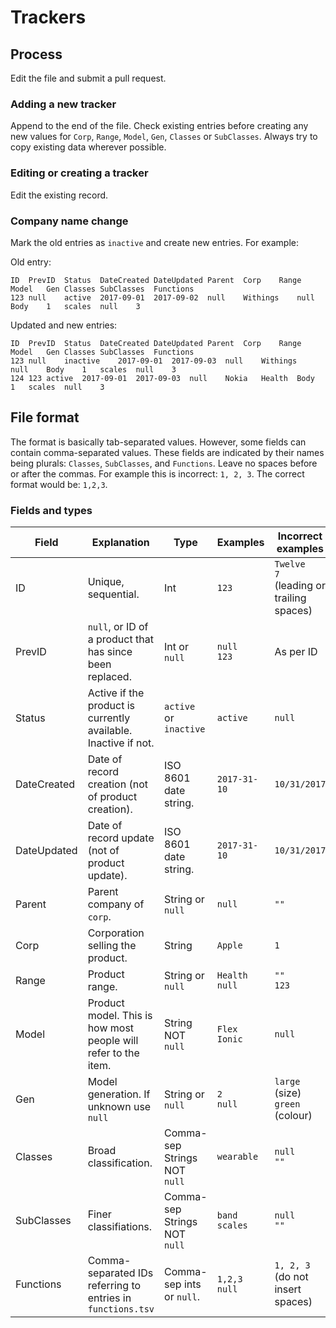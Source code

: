 # Trackers

## Process

Edit the file and submit a pull request.


### Adding a new tracker

Append to the end of the file. Check existing entries before creating any new values for `Corp`, `Range`, `Model`, `Gen`, `Classes` or `SubClasses`. Always try to copy existing data wherever possible.


### Editing or creating a tracker

Edit the existing record.


### Company name change

Mark the old entries as `inactive` and create new entries. For example:

Old entry:

```
ID	PrevID	Status	DateCreated	DateUpdated	Parent	Corp	Range	Model	Gen	Classes	SubClasses	Functions
123	null	active	2017-09-01	2017-09-02	null	Withings	null	Body	1	scales	null	3
```

Updated and new entries:

```
ID	PrevID	Status	DateCreated	DateUpdated	Parent	Corp	Range	Model	Gen	Classes	SubClasses	Functions
123	null	inactive	2017-09-01	2017-09-03	null	Withings	null	Body	1	scales	null	3
124	123	active	2017-09-01	2017-09-03	null	Nokia	Health	Body	1	scales	null	3
```


## File format

The format is basically tab-separated values. However, some fields can contain comma-separated values. These fields are indicated by their names being plurals: `Classes`, `SubClasses`, and `Functions`. Leave no spaces before or after the commas. For example this is incorrect: `1, 2, 3`. The correct format would be: `1,2,3`.


### Fields and types

| Field       | Explanation                                                    | Type                         | Examples           | Incorrect examples                             |
|-------------|----------------------------------------------------------------|------------------------------|--------------------|------------------------------------------------|
| ID          | Unique, sequential.                                            | Int                          | `123`              | `Twelve`<br> `7 ` (leading or trailing spaces) |
| PrevID      | `null`, or ID of a product that has since been replaced.       | Int or `null`                | `null`<br>`123`    | As per ID                                      |
| Status      | Active if the product is currently available. Inactive if not. | `active` or `inactive`       | `active`           | `null`                                         |
| DateCreated | Date of record creation (not of product creation).             | ISO 8601 date string.        | `2017-31-10`       | `10/31/2017`                                   |
| DateUpdated | Date of record update (not of product update).                 | ISO 8601 date string.        | `2017-31-10`       | `10/31/2017`                                   |
| Parent      | Parent company of `corp`.                                      | String or `null`             | `null`             | `""`                                           |
| Corp        | Corporation selling the product.                               | String                       | `Apple`            | `1`                                            |
| Range       | Product range.                                                 | String or `null`             | `Health`<br>`null` | `""`<br>`123`                                  |
| Model       | Product model. This is how most people will refer to the item. | String NOT `null`            | `Flex`<br>`Ionic`  | `null`                                         |
| Gen         | Model generation. If unknown use `null`                        | String or `null`             | `2`<br>`null`      | `large` (size)<br>`green` (colour)             |
| Classes     | Broad classification.                                          | Comma-sep Strings NOT `null` | `wearable`         | `null`<br>`""`                                 |
| SubClasses  | Finer classifiations.                                          | Comma-sep Strings NOT `null` | `band`<br>`scales` | `null`<br>`""`                                 |
| Functions   | Comma-separated IDs referring to entries in `functions.tsv`    | Comma-sep ints or `null`.    | `1,2,3`<br>`null`  | `1, 2, 3` (do not insert spaces)               |

